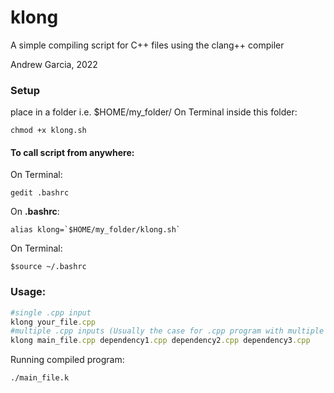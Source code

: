 # klong

A simple compiling script for C++ files using the clang++ compiler

Andrew Garcia, 2022

### Setup

place in a folder i.e. $HOME/my_folder/
On Terminal inside this folder:

```
chmod +x klong.sh
```
#### To call script from anywhere:

On Terminal:

```
gedit .bashrc
```

On **.bashrc**:

```
alias klong=`$HOME/my_folder/klong.sh` 
```
On Terminal:
```
$source ~/.bashrc
```

### Usage:

```ruby
#single .cpp input
klong your_file.cpp
#multiple .cpp inputs (Usually the case for .cpp program with multiple .cpp dependencies)
klong main_file.cpp dependency1.cpp dependency2.cpp dependency3.cpp
```
Running compiled program:
```
./main_file.k
```

